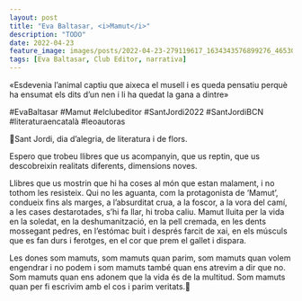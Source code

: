 ```yaml
---
layout: post
title: "Eva Baltasar, <i>Mamut</i>"
description: "TODO"
date: 2022-04-23
feature_image: images/posts/2022-04-23-279119617_1634343576899276_4653035406181003632_n_18292395787018511.webp
tags: [Eva Baltasar, Club Editor, narrativa]
---
```


«Esdevenia l’animal captiu que aixeca el musell i es queda pensatiu perquè ha ensumat els dits d’un nen i li ha quedat la gana a dintre»
<!--more-->

#EvaBaltasar #Mamut #elclubeditor #SantJordi2022 #SantJordiBCN #literaturaencatalà #leoautoras

🌹Sant Jordi, dia d’alegria, de literatura i de flors. 

Espero que trobeu llibres que us acompanyin, que us reptin, que us descobreixin realitats diferents, dimensions noves.

Llibres que us mostrin que hi ha coses al món que estan malament, i no tothom les resisteix. Qui no les aguanta, com la protagonista de ‘Mamut’, condueix fins als marges, a l’absurditat crua, a la foscor, a la vora del camí, a les cases destarotades, s’hi fa llar, hi troba caliu. Mamut lluita per la vida en la soledat, en la deshumanització, en la pell cremada, en les dents mossegant pedres, en l’estómac buit i després farcit de xai, en els músculs que es fan durs i ferotges, en el cor que prem el gallet i dispara.

Les dones som mamuts, som mamuts quan parim, som mamuts quan volem engendrar i no podem i som mamuts també quan ens atrevim a dir que no. Som mamuts quan ens adonem que la vida és de la multitud. Som mamuts quan per fi escrivim amb el cos i parim veritats.🌹
